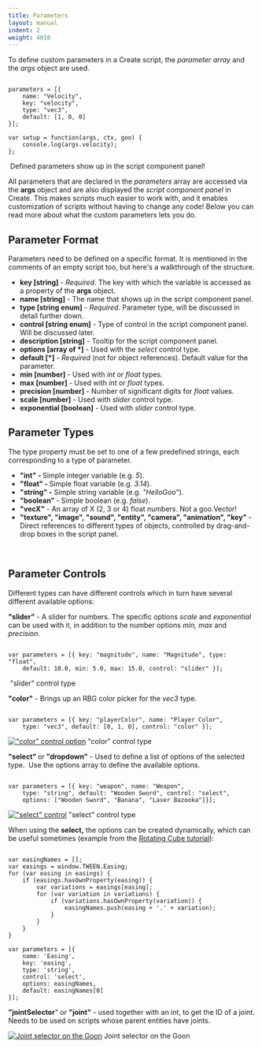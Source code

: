 ```yaml
---
title: Parameters
layout: manual
indent: 2
weight: 4010
---
```

To define custom parameters in a Create script, the <em>parameter array </em>and the <em>args </em>object are used.

<pre><code>
parameters = [{
	name: "Velocity",
	key: "velocity",
	type: "vec3",
	default: [1, 0, 0]
}];

var setup = function(args, ctx, goo) {
    console.log(args.velocity);
};
</code></pre>

<a href="http://goocreate.com/wp-content/uploads/sites/3/2014/07/velocity1.jpg"><img class="wp-image-779 size-full" src="http://goocreate.com/wp-content/uploads/sites/3/2014/07/velocity1.jpg" alt="" /></a> Defined parameters show up in the script component panel!

All parameters that are declared in the <em>parameters</em> array are accessed via the <strong>args </strong>object and are also displayed the <em>script component panel</em> in Create. This makes scripts much easier to work with, and it enables customization of scripts without having to change any code! Below you can read more about what the custom parameters lets you do.
<h2>Parameter Format</h2>
Parameters need to be defined on a specific format. It is mentioned in the comments of an empty script too, but here's a walkthrough of the structure.
<ul>
	<li><strong>key [string]</strong> - <em>Required</em>. The key with which the variable is accessed as a property of the <strong>args</strong> object.</li>
	<li><strong>name [string]</strong> - The name that shows up in the script component panel.</li>
	<li><strong>type [string enum]</strong> - <em>Required</em>. Parameter type, will be discussed in detail further down.</li>
	<li><strong>control [string enum]</strong> - Type of control in the script component panel. Will be discussed later.</li>
	<li><strong>description [string]</strong> - Tooltip for the script component panel.</li>
	<li><strong>options [array of *]</strong> - Used with the <em>select</em> control type.</li>
	<li><strong>default [*]</strong> - <em>Required</em> (not for object references). Default value for the parameter.</li>
	<li><strong>min [number]</strong> - Used with <em>int</em> or <em>float</em> types.</li>
	<li><strong>max [number]</strong> - Used with <em>int</em> or <em>float</em> types.</li>
	<li><strong>precision [number]</strong> - Number of significant digits for <em>float</em> values.</li>
	<li><strong>scale [number]</strong> - Used with <em>slider</em> control type.</li>
	<li><strong>exponential [boolean]</strong> - Used with <em>slider</em> control type.</li>
</ul>
<h2>Parameter Types</h2>
The type property must be set to one of a few predefined strings, each corresponding to a type of parameter.
<ul>
	<li><strong>"int" - </strong>Simple integer variable (e.g. <em>5</em>).</li>
	<li><strong>"float" - </strong>Simple float variable (e.g. <em>3.14</em>).</li>
	<li><strong>"string" -</strong> Simple string variable (e.g. <em>"HelloGoo"</em>).</li>
	<li><strong>"boolean" </strong>- Simple boolean (e.g. <em>false</em>).</li>
	<li><strong>"vecX"</strong> - An array of X (2, 3 or 4) float numbers. Not a goo.Vector!</li>
	<li><strong>"texture", "image", "sound", "entity", "camera", "animation", "key"</strong> - Direct references to different types of objects, controlled by drag-and-drop boxes in the script panel.</li>
</ul>
&nbsp;
<h2>Parameter Controls</h2>
Different types can have different controls which in turn have several different available options:

<strong>"slider"</strong> - A slider for numbers. The specific options <em>scale</em> and <em>exponential</em> can be used with it, in addition to the number options <em>min,</em> <em>max </em>and<em> precision</em>.

<pre><code>
var parameters = [{ key: "magnitude", name: "Magnitude", type: "float",
    default: 10.0, min: 5.0, max: 15.0, control: "slider" }];
</code></pre>

<a href="http://goocreate.com/wp-content/uploads/sites/3/2014/07/slider1.jpg"><img class="wp-image-784 size-full" src="http://goocreate.com/wp-content/uploads/sites/3/2014/07/slider1.jpg" alt="" /></a> "slider" control type

<strong>"color"</strong> - Brings up an RBG color picker for the <em>vec3</em> type.

<pre><code>
var parameters = [{ key: "playerColor", name: "Player Color",
	type: "vec3", default: [0, 1, 0], control: "color" }];
</code></pre>

<a href="http://goocreate.com/wp-content/uploads/sites/3/2014/07/color.jpg"><img class="size-full wp-image-781" src="http://goocreate.com/wp-content/uploads/sites/3/2014/07/color.jpg" alt="&quot;color&quot; control option" /></a> "color" control type

<strong>"select" </strong>or<strong> "dropdown"</strong> - Used to define a list of options of the selected type.  Use the options array to define the available options.

<pre><code>
var parameters = [{ key: "weapon", name: "Weapon",
	type: "string", default: "Wooden Sword", control: "select",
	options: ["Wooden Sword", "Banana", "Laser Bazooka"]}];
</code></pre>

<a href="http://goocreate.com/wp-content/uploads/sites/3/2014/07/option.jpg"><img class="size-full wp-image-782" src="http://goocreate.com/wp-content/uploads/sites/3/2014/07/option.jpg" alt="&quot;select&quot; control" /></a> "select" control type

When using the <strong>select,</strong> the options can be created dynamically, which can be useful sometimes (example from the <a title="HTML and CSS Buttons (Rotating Cube)" href="http://goolabs.wpengine.com/learn/html-and-css-buttons-rotating-cube/" target="_blank">Rotating Cube tutorial</a>):

<pre><code>
var easingNames = [];
var easings = window.TWEEN.Easing;
for (var easing in easings) {
    if (easings.hasOwnProperty(easing)) {
        var variations = easings[easing];
        for (var variation in variations) {
            if (variations.hasOwnProperty(variation)) {
                easingNames.push(easing + '.' + variation);
            }
        }
    }
}

var parameters = [{
    name: 'Easing',
    key: 'easing',
    type: 'string',
    control: 'select',
    options: easingNames,
    default: easingNames[0]
}];
</code></pre>

<strong>"jointSelector</strong>" or <strong>"joint"</strong> - used together with an int, to get the ID of a joint. Needs to be used on scripts whose parent entities have joints.

<a href="http://goocreate.com/wp-content/uploads/sites/3/2014/07/joint.jpg"><img class="size-full wp-image-1148" src="http://goocreate.com/wp-content/uploads/sites/3/2014/07/joint.jpg" alt="Joint selector on the Goon" /></a> Joint selector on the Goon